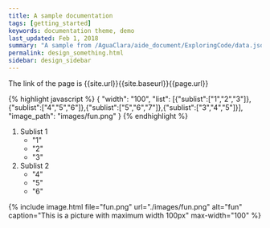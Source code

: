 ```yaml
---
title: A sample documentation
tags: [getting_started]
keywords: documentation theme, demo
last_updated: Feb 1, 2018
summary: "A sample from /AguaClara/aide_document/ExploringCode/data.json"
permalink: design_something.html
sidebar: design_sidebar
---
```


The link of the page is {{site.url}}{{site.baseurl}}{{page.url}}

{% highlight javascript %}
{
"width": "100",
 "list": [{"sublist":["1","2","3"]},{"sublist":["4","5","6"]},{"sublist":["5","6","7"]},{"sublist":["3","4","5"]}],
 "image_path": "images/fun.png"
}
{% endhighlight %}

1.  Sublist 1
    * "1"
    * "2"
    * "3"
2.  Sublist 2
    * "4"
    * "5"
    * "6"

{% include image.html file="fun.png" url="./images/fun.png" alt="fun"
caption="This is a picture with maximum width 100px" max-width="100"	%}
